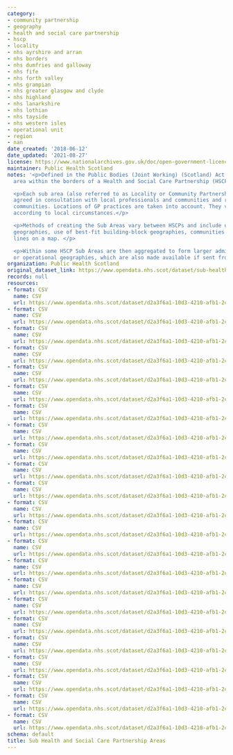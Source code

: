 ```yaml
---
category:
- community partnership
- geography
- health and social care partnership
- hscp
- locality
- nhs ayrshire and arran
- nhs borders
- nhs dumfries and galloway
- nhs fife
- nhs forth valley
- nhs grampian
- nhs greater glasgow and clyde
- nhs highland
- nhs lanarkshire
- nhs lothian
- nhs tayside
- nhs western isles
- operational unit
- region
- nan
date_created: '2018-06-12'
date_updated: '2021-08-27'
license: https://www.nationalarchives.gov.uk/doc/open-government-licence/version/3/
maintainer: Public Health Scotland
notes: '<p>Defined in the Public Bodies (Joint Working) (Scotland) Act 2014 as a smaller
  area within the borders of a Health and Social Care Partnership (HSCP).</p>

  <p>Each sub area (also referred to as Locality or Community Partnership) has been
  agreed in consultation with local professionals and communities and relates to natural
  communities. Locations of GP practices are taken into account. They vary in size
  according to local circumstances.</p>

  <p>Methods of creating the Sub Areas vary between HSCPs and include use of building-block
  geographies, use of best-fit building-block geographies, communities and drawing
  lines on a map. </p>

  <p>Within some HSCP Sub Areas are then aggregated to form larger administrative
  or operational geographies, which are also made available if sent from source. </p>'
organization: Public Health Scotland
original_dataset_link: https://www.opendata.nhs.scot/dataset/sub-health-and-social-care-partnership-areas
records: null
resources:
- format: CSV
  name: CSV
  url: https://www.opendata.nhs.scot/dataset/d2a3f6a1-10d3-4210-afb1-2c4845afdc2f/resource/d6e500c4-c1f2-4507-979a-e18855efd7a4/download/datazone-to-locality-lookup.csv
- format: CSV
  name: CSV
  url: https://www.opendata.nhs.scot/dataset/d2a3f6a1-10d3-4210-afb1-2c4845afdc2f/resource/ebd57e3f-e662-46b0-891d-acef8f7a3245/download/aberdeen-city-sub-hscp-areas.csv
- format: CSV
  name: CSV
  url: https://www.opendata.nhs.scot/dataset/d2a3f6a1-10d3-4210-afb1-2c4845afdc2f/resource/dadee8ac-1b53-41e5-b7ed-af318f11723b/download/aberdeenshire_subhscp_areas.csv
- format: CSV
  name: CSV
  url: https://www.opendata.nhs.scot/dataset/d2a3f6a1-10d3-4210-afb1-2c4845afdc2f/resource/c31a1488-ad5b-4c7c-9874-f6357a4a41ac/download/angus-sub-hscp-areas.csv
- format: CSV
  name: CSV
  url: https://www.opendata.nhs.scot/dataset/d2a3f6a1-10d3-4210-afb1-2c4845afdc2f/resource/c30f685e-f67b-45ab-9a4c-305bc5f5225e/download/argyllbutesubhscp.csv
- format: CSV
  name: CSV
  url: https://www.opendata.nhs.scot/dataset/d2a3f6a1-10d3-4210-afb1-2c4845afdc2f/resource/ac0afa16-2437-4120-843f-ed154e0b8641/download/clackmannanshire_stirling_subhscp.csv
- format: CSV
  name: CSV
  url: https://www.opendata.nhs.scot/dataset/d2a3f6a1-10d3-4210-afb1-2c4845afdc2f/resource/cd4c6eab-7f4b-4f42-a5e6-8232804eea84/download/dumfriesgallowaysubhscp.csv
- format: CSV
  name: CSV
  url: https://www.opendata.nhs.scot/dataset/d2a3f6a1-10d3-4210-afb1-2c4845afdc2f/resource/61d51c57-b0b9-418a-8f12-64f07a90d474/download/dundee-city-sub-areas.csv
- format: CSV
  name: CSV
  url: https://www.opendata.nhs.scot/dataset/d2a3f6a1-10d3-4210-afb1-2c4845afdc2f/resource/e383f070-8b9b-43a7-85de-9113e0d8a7cb/download/east-ayrshire-sub-hscp-area.csv
- format: CSV
  name: CSV
  url: https://www.opendata.nhs.scot/dataset/d2a3f6a1-10d3-4210-afb1-2c4845afdc2f/resource/c9d3d275-bfb2-49c3-9359-b04c223342be/download/east-lothian-sub-hscp-areas.csv
- format: CSV
  name: CSV
  url: https://www.opendata.nhs.scot/dataset/d2a3f6a1-10d3-4210-afb1-2c4845afdc2f/resource/0292ecb3-7ea1-40f5-8dd5-69d2aad5d1bb/download/edinburgh-sub-hscp-areas.csv
- format: CSV
  name: CSV
  url: https://www.opendata.nhs.scot/dataset/d2a3f6a1-10d3-4210-afb1-2c4845afdc2f/resource/6bb3b3f6-536c-4db1-99f4-15c5569a88ee/download/fife_sub_hscp.csv
- format: CSV
  name: CSV
  url: https://www.opendata.nhs.scot/dataset/d2a3f6a1-10d3-4210-afb1-2c4845afdc2f/resource/5cb283c6-f74e-42f7-a071-abece73559cf/download/highlandsubhscp.csv
- format: CSV
  name: CSV
  url: https://www.opendata.nhs.scot/dataset/d2a3f6a1-10d3-4210-afb1-2c4845afdc2f/resource/dd7fb291-00f9-43dd-9131-8e87f700768e/download/moray_subhscp.csv
- format: CSV
  name: CSV
  url: https://www.opendata.nhs.scot/dataset/d2a3f6a1-10d3-4210-afb1-2c4845afdc2f/resource/5640f74d-c481-494e-ab45-a29bc64ed52e/download/midlothian-sub-hscp-areas.csv
- format: CSV
  name: CSV
  url: https://www.opendata.nhs.scot/dataset/d2a3f6a1-10d3-4210-afb1-2c4845afdc2f/resource/2848659c-633b-453f-9ac3-a8bf5a3c35fb/download/north-lanarkshire-sub-hscp-areas.csv
- format: CSV
  name: CSV
  url: https://www.opendata.nhs.scot/dataset/d2a3f6a1-10d3-4210-afb1-2c4845afdc2f/resource/ca88c6f9-662f-47a9-a1d9-6e673c9ea0b8/download/renfrewshire-sub-hscp-areas.csv
- format: CSV
  name: CSV
  url: https://www.opendata.nhs.scot/dataset/d2a3f6a1-10d3-4210-afb1-2c4845afdc2f/resource/0b2b7f0f-fc6e-46a5-b32c-9e55e12b2e52/download/scottish-borders-hscp.csv
- format: CSV
  name: CSV
  url: https://www.opendata.nhs.scot/dataset/d2a3f6a1-10d3-4210-afb1-2c4845afdc2f/resource/04c75e63-1be2-43e7-a1aa-519934ac2583/download/south-ayrshire-hscp.csv
- format: CSV
  name: CSV
  url: https://www.opendata.nhs.scot/dataset/d2a3f6a1-10d3-4210-afb1-2c4845afdc2f/resource/89f1ef03-ea59-4614-b248-00495738f1cb/download/south-lanarkshire-sub-hscp-areas.csv
- format: CSV
  name: CSV
  url: https://www.opendata.nhs.scot/dataset/d2a3f6a1-10d3-4210-afb1-2c4845afdc2f/resource/96d7a8eb-5616-48de-acfa-d1cc2aeb9702/download/west-dunbartonshire-sub-hscp-areas.csv
- format: CSV
  name: CSV
  url: https://www.opendata.nhs.scot/dataset/d2a3f6a1-10d3-4210-afb1-2c4845afdc2f/resource/b83bcf98-fba4-432c-b90f-f5edd8917dad/download/west-lothian-sub-hscp-areas.csv
- format: CSV
  name: CSV
  url: https://www.opendata.nhs.scot/dataset/d2a3f6a1-10d3-4210-afb1-2c4845afdc2f/resource/f8d2c4f7-d420-4c57-a15f-2d5fc80a75b2/download/western-isles-hscp-areas.csv
schema: default
title: Sub Health and Social Care Partnership Areas
---
```

